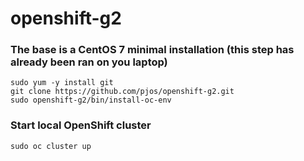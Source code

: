 # openshift-g2
### The base is a CentOS 7 minimal installation (this step has already been ran on you laptop) 
```shell:
sudo yum -y install git
git clone https://github.com/pjos/openshift-g2.git
sudo openshift-g2/bin/install-oc-env
```

### Start local OpenShift cluster

```shell:
sudo oc cluster up
```
